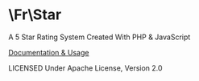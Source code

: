# \Fr\Star

A 5 Star Rating System Created With PHP & JavaScript

[Documentation & Usage](http://subinsb.com/francium-star)

LICENSED Under Apache License, Version 2.0
